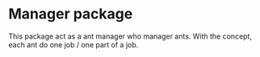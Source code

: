 # Manager package

This package act as a ant manager who manager ants. With the concept, each ant do one job / one part of a job.

